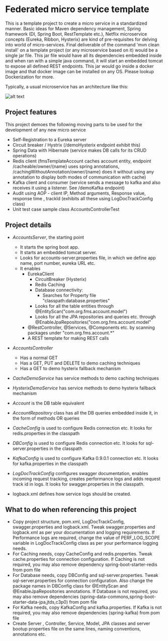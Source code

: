 Federated micro service template
==================================

This is a template project to create a micro service in a standardized manner. Basic ideas for Maven dependency management, Spring framework (DI, Spring Boot, RestTemplate etc.), Netflix microservice concepts (Eureka, Ribbon, Hysterix) are kind of pre-requisites for delving into world of micro-services. Final deliverable of the command 'mvn clean install' on a template project (or any microservice based on it) would be a single jar file. This jar file would have all its dependencies embedded inside and when ran with a simple java command, it will start an embedded tomcat to expose all defined REST endpoints. This jar would go inside a docker image and that docker image can be installed on any OS. Please lookup Dockerization for more.


Typically, a usual microservice has an architecture like this:

![alt text](https://cloud.githubusercontent.com/assets/5894094/26773580/7d515ef2-49e9-11e7-91fa-c3f006b2ebc1.PNG)

Project features
-----------------
This project demoes the following moving parts to be used for the development of any new micro service
* Self-Registration to a Eureka server
* Circuit breaker / Hystrix (/demoHysterix endpoint exhibit this)
* Spring Data with Hibernate (service makes DB calls for its CRUD operations)
* Redis client (fmsTemplateAccount caches account entity, endpoint /cacheable/owner/{name} uses spring annotations, /cachingWithoutAnnotation/owner/{name} does it without using any annotation to display both modes of communication with cache)
* Kafka client and consumer (service sends a message to kafka and also receives it using a listener. See /demoKafka endpoint)
* Audit using AOP - client IP, Method arguments, Response value, response time , trackId  (exhibits all these using LogDocTrackConfig class)
* Unit test case sample class AccountsControllerTest

Project details
----------------
* *AccountsServer*, the starting point 
	* It starts the spring boot app.
  	* It starts an embedded tomcat server.
  	* Looks for accounts-server.properties file, in which we define app name, port number, eureka URL etc. 
  	* It enables
  		* EurekaClient
    		* CircuitBreaker (Hysterix)
    		* Redis Caching
    		* Database connectivity:
    			* Searches for Property file "classpath:database.properties"
			* Looks for all the table entities through @EntityScan("com.org.fms.account.model")
			* Looks for all the JPA repositories and queries etc. through @EnableJpaRepositories("com.org.fms.account.model"
		* @RestController, @Services, @Components etc. by scanning packages under "com.org.fms.account.*"
		* A REST template for making REST calls

* *AccountsController* 
  * Has a normal GET
  * Has a GET, PUT and DELETE to demo caching techniques
  * Has a GET to demo hysterix fallback mechanism
	
* *CacheDemoService* has service methods to demo caching techniques

* *HysterixDemoService* has service methods to demo hysterix fallback mechanism

* *Account* is the DB table equivalent

* *AccountRepository* class has all the DB queries embedded inside it, in the form of methods OR queries

* *CacheConfig* is used to configure Redis connection etc. It looks for redis.properties in the classpath

* *DBConfig* is used to configure Redis connection etc. It looks for sql-server.properties in the classpath

* *KafkaConfig* is used to configure Kafka 0.9.0.1 connection etc. It looks for kafka.properties in the classpath

* *LogDocTrackConfig* configures swagger documentation, enables incoming request tracking, creates performance logs and adds request track id in logs. It looks for swagger.properties in the classpath. 
		
* logback.xml defines how service logs should be created.

What to do when referencing this project
-----------------------------------------
* Copy project structure, pom.xml, LogDocTrackConfig, swagger.properties and logback.xml. Tweak swagger.properties and logback.xml as per your documentation and logging requirements. If Performance logs are required, change the value of PERF_LOG_SCOPE variable in LogDocTrackConfig class as per your performance logging needs.
* For Caching needs, copy CacheConfig and redis.properties. Tweak cache.properties for connection configuration. If Caching is not required, you may also remove dependency spring-boot-starter-redis from pom file
* For Database needs, copy DBConfig and sql-server.properties. Tweak sql-server.properties for connection configuration. Also change the package names in DBConfig class for @EntityScan and @EnableJpaRepositories annotations. If Database is not required, you may also remove dependencies (spring-data-commons,spring-boot-starter-data-jpa,jtds,c3p0) from pom file
* For Kafka needs, copy KafkaConfig and kafka.properties. If Kafka is not required, you may also remove dependencies (spring-kafka) from pom file
* Create Server , Controller, Service, Model, JPA classes and server bootup properties file on the same lines, naming conventions, annotations etc.
